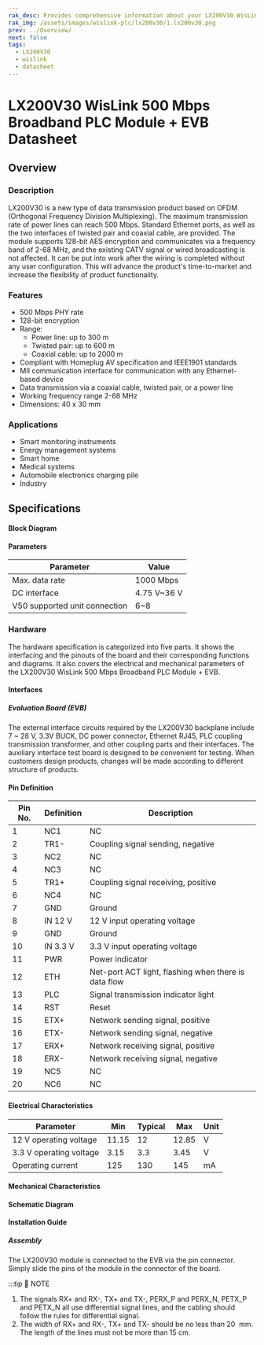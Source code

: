 ```yaml
---
rak_desc: Provides comprehensive information about your LX200V30 WisLink 1000 Mbps PLC Module + EVB to help you use it. This information includes technical specifications, characteristics, and requirements, and it also discusses the device components.
rak_img: /assets/images/wislink-plc/lx200v30/1.lx200v30.png
prev: ../Overview/
next: false
tags:
  - LX200V30
  - wislink
  - datasheet
---
```


# LX200V30 WisLink 500 Mbps Broadband PLC Module + EVB Datasheet

## Overview


### Description

LX200V30 is a new type of data transmission product based on OFDM (Orthogonal Frequency Division Multiplexing). The maximum transmission rate of power lines can reach 500 Mbps. Standard Ethernet ports, as well as the two interfaces of twisted pair and coaxial cable, are provided. The module supports 128-bit AES encryption and communicates via a frequency band of 2-68 MHz, and the existing CATV signal or wired broadcasting is not affected. It can be put into work after the wiring is completed without any user configuration. This will advance the product's time-to-market and increase the flexibility of product functionality.

### Features

- 500&nbsp;Mbps PHY rate
- 128-bit encryption
- Range:
  - Power line: up to 300&nbsp;m
  - Twisted pair: up to 600&nbsp;m
  - Coaxial cable: up to 2000&nbsp;m
- Compliant with Homeplug AV specification and IEEE1901 standards
- MII communication interface for communication with any Ethernet-based device
- Data transmission via a coaxial cable, twisted pair, or a power line
- Working frequency range 2-68&nbsp;MHz
- Dimensions: 40 x 30&nbsp;mm

### Applications

- Smart monitoring instruments
- Energy management systems
- Smart home
- Medical systems
- Automobile electronics charging pile
- Industry

## Specifications


#### Block Diagram


<rk-img
  src="/assets/images/wislink-plc/lx200v30/2.lx200v30-block-diagram.png"
  width="80%"
  caption="LX200V30 block diagram"
/>

#### Parameters

| Parameter                     | Value                 |
| ----------------------------- | --------------------- |
| Max. data rate                | 1000&nbsp;Mbps        |
| DC interface                  | 4.75&nbsp;V~36&nbsp;V |
| V50 supported unit connection | 6~8                   |


### Hardware

The hardware specification is categorized into five parts. It shows the interfacing and the pinouts of the board and their corresponding functions and diagrams. It also covers the electrical and mechanical parameters of the LX200V30 WisLink 500&nbsp;Mbps Broadband PLC Module + EVB.


#### Interfaces

##### Evaluation Board (EVB)

The external interface circuits required by the LX200V30 backplane include 7 ~ 28 V, 3.3V BUCK, DC power connector, Ethernet RJ45, PLC coupling transmission transformer, and other coupling parts and their interfaces. The auxiliary interface test board is designed to be convenient for testing. When customers design products, changes will be made according to different structure of products.


<rk-img
  src="/assets/images/wislink-plc/lx200v30/3.baseplate-interfaces-and-top-view.png"
  width="70%"
  caption="Baseplate interfaces and top view"
/>

#### Pin Definition

<rk-img
  src="/assets/images/wislink-plc/lx200v30/4.pin-definition.png"
  width="70%"
  caption="Pin definition"
/>

| Pin No. | Definition    | Description                                          |
| ------- | ------------- | ---------------------------------------------------- |
| 1       | NC1           | NC                                                   |
| 2       | TR1-          | Coupling signal sending, negative                    |
| 3       | NC2           | NC                                                   |
| 4       | NC3           | NC                                                   |
| 5       | TR1+          | Coupling signal receiving, positive                  |
| 6       | NC4           | NC                                                   |
| 7       | GND           | Ground                                               |
| 8       | IN 12&nbsp;V  | 12&nbsp;V input operating voltage                    |
| 9       | GND           | Ground                                               |
| 10      | IN 3.3&nbsp;V | 3.3&nbsp;V input operating voltage                   |
| 11      | PWR           | Power indicator                                      |
| 12      | ETH           | Net-port ACT light, flashing when there is data flow |
| 13      | PLC           | Signal transmission indicator light                  |
| 14      | RST           | Reset                                                |
| 15      | ETX+          | Network sending signal, positive                     |
| 16      | ETX-          | Network sending signal, negative                     |
| 17      | ERX+          | Network receiving signal, positive                   |
| 18      | ERX-          | Network receiving signal, negative                   |
| 19      | NC5           | NC                                                   |
| 20      | NC6           | NC                                                   |


#### Electrical Characteristics

| Parameter                    | Min   | Typical | Max   | Unit |
| ---------------------------- | ----- | ------- | ----- | ---- |
| 12&nbsp;V operating voltage  | 11.15 | 12      | 12.85 | V    |
| 3.3&nbsp;V operating voltage | 3.15  | 3.3     | 3.45  | V    |
| Operating current            | 125   | 130     | 145   | mA   |



#### Mechanical Characteristics

#### Schematic Diagram

<rk-img
  src="/assets/images/wislink-plc/lx200v30/5.connector-pin-map.png"
  width="60%"
  caption="Connector pin map"
/>

<rk-img
  src="/assets/images/wislink-plc/lx200v30/6.ethernet-port-diagram.png"
  width="60%"
  caption="Ethernet port diagram"
/>

<rk-img
  src="/assets/images/wislink-plc/lx200v30/7.signal-receiving-diagram.png"
  width="70%"
  caption="Signal receiving diagram"
/>

<rk-img
  src="/assets/images/wislink-plc/lx200v30/7.signal-receiving-diagram.png"
  width="70%"
  caption="Signal indicators, factory parameter restoring circuit, and all kinds of filter circuits"
/>

#### Installation Guide

##### Assembly

The LX200V30 module is connected to the EVB via the pin connector. Simply slide the pins of the module in the connector of the board.

<rk-img
  src="/assets/images/wislink-plc/lx200v30/9.assembly-image.png"
  width="60%"
  caption="Assemble the module"
/>

:::tip 📝 NOTE

1. The signals RX+ and RX-, TX+ and TX-, PERX_P and PERX_N, PETX_P and PETX_N all use differential signal lines, and the cabling should follow the rules for differential signal.
2. The width of RX+ and RX-, TX+ and TX- should be no less than 20&nbsp; mm. The length of the lines must not be more than 15&nbsp;cm.

